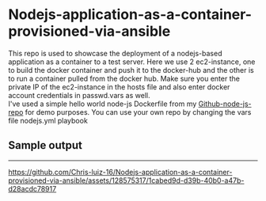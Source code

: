 # Nodejs-application-as-a-container-provisioned-via-ansible

This repo is used to showcase the deployment of a nodejs-based application as a container to a test server. Here we use 2 ec2-instance, one to build the docker container and push it to the docker-hub and the other is to run a container pulled from the docker hub. Make sure you enter the private IP of the ec2-instance in the hosts file and also enter docker account credentials in passwd.vars as well.
<br />
I've used a simple hello world node-js Dockerfile from my [Github-node-js-repo](https://github.com/Chris-luiz-16/Simple-Nodejs-Hello-world-Docker-image-and-container-build) for demo purposes. You can use your own repo by changing the vars file nodejs.yml playbook


## Sample output
***
https://github.com/Chris-luiz-16/Nodejs-application-as-a-container-provisioned-via-ansible/assets/128575317/1cabed9d-d39b-40b0-a47b-d28acdc78917

